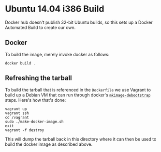 # Ubuntu 14.04 i386 Build
Docker hub doesn't publish 32-bit Ubuntu builds, so this sets up a Docker Automated Build to create our own.

## Docker
To build the image, merely invoke docker as follows:
```
docker build .
```

## Refreshing the tarball
To build the tarball that is referenced in the `Dockerfile` we use Vagrant to build up a Debian VM that can run through docker's [`mkimage-debootstrap`](https://github.com/docker/docker/blob/master/contrib/mkimage/debootstrap) steps.  Here's how that's done:

```
vagrant up
vagrant ssh
cd /vagrant
sudo ./make-docker-image.sh
exit
vagrant -f destroy
```

This will dump the tarball back in this directory where it can then be used to build the docker image as described above.
